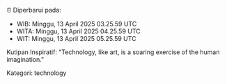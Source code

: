 ⏰ Diperbarui pada:
- WIB: Minggu, 13 April 2025 03.25.59 UTC
- WITA: Minggu, 13 April 2025 04.25.59 UTC
- WIT: Minggu, 13 April 2025 05.25.59 UTC

Kutipan Inspiratif:
"Technology, like art, is a soaring exercise of the human imagination."


Kategori: technology

